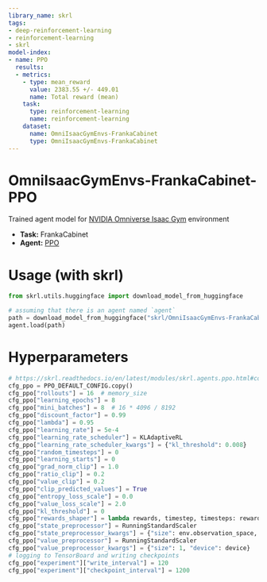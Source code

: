 ```yaml
---
library_name: skrl
tags:
- deep-reinforcement-learning
- reinforcement-learning
- skrl
model-index:
- name: PPO
  results:
  - metrics:
    - type: mean_reward
      value: 2383.55 +/- 449.01
      name: Total reward (mean)
    task:
      type: reinforcement-learning
      name: reinforcement-learning
    dataset:
      name: OmniIsaacGymEnvs-FrankaCabinet
      type: OmniIsaacGymEnvs-FrankaCabinet
---
```


# OmniIsaacGymEnvs-FrankaCabinet-PPO

Trained agent model for [NVIDIA Omniverse Isaac Gym](https://github.com/NVIDIA-Omniverse/OmniIsaacGymEnvs) environment

- **Task:** FrankaCabinet
- **Agent:** [PPO](https://skrl.readthedocs.io/en/latest/modules/skrl.agents.ppo.html)

# Usage (with skrl) 

```python
from skrl.utils.huggingface import download_model_from_huggingface

# assuming that there is an agent named `agent`
path = download_model_from_huggingface("skrl/OmniIsaacGymEnvs-FrankaCabinet-PPO")
agent.load(path)
```

# Hyperparameters

```python
# https://skrl.readthedocs.io/en/latest/modules/skrl.agents.ppo.html#configuration-and-hyperparameters
cfg_ppo = PPO_DEFAULT_CONFIG.copy()
cfg_ppo["rollouts"] = 16  # memory_size
cfg_ppo["learning_epochs"] = 8
cfg_ppo["mini_batches"] = 8  # 16 * 4096 / 8192
cfg_ppo["discount_factor"] = 0.99
cfg_ppo["lambda"] = 0.95
cfg_ppo["learning_rate"] = 5e-4
cfg_ppo["learning_rate_scheduler"] = KLAdaptiveRL
cfg_ppo["learning_rate_scheduler_kwargs"] = {"kl_threshold": 0.008}
cfg_ppo["random_timesteps"] = 0
cfg_ppo["learning_starts"] = 0
cfg_ppo["grad_norm_clip"] = 1.0
cfg_ppo["ratio_clip"] = 0.2
cfg_ppo["value_clip"] = 0.2
cfg_ppo["clip_predicted_values"] = True
cfg_ppo["entropy_loss_scale"] = 0.0
cfg_ppo["value_loss_scale"] = 2.0
cfg_ppo["kl_threshold"] = 0
cfg_ppo["rewards_shaper"] = lambda rewards, timestep, timesteps: rewards * 0.01
cfg_ppo["state_preprocessor"] = RunningStandardScaler
cfg_ppo["state_preprocessor_kwargs"] = {"size": env.observation_space, "device": device}
cfg_ppo["value_preprocessor"] = RunningStandardScaler
cfg_ppo["value_preprocessor_kwargs"] = {"size": 1, "device": device}
# logging to TensorBoard and writing checkpoints
cfg_ppo["experiment"]["write_interval"] = 120
cfg_ppo["experiment"]["checkpoint_interval"] = 1200
```
